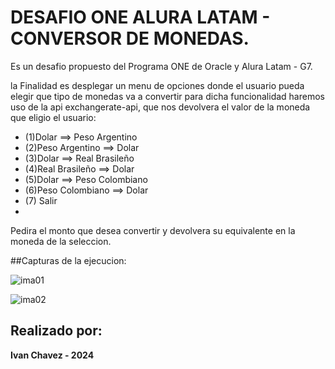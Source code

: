 # DESAFIO ONE ALURA LATAM - CONVERSOR DE MONEDAS.

Es un desafio propuesto del Programa ONE de Oracle y Alura Latam - G7.

la Finalidad es desplegar un menu de opciones donde el usuario pueda elegir que tipo de monedas va a convertir para dicha funcionalidad haremos uso de la api exchangerate-api, 
que nos devolvera el valor de la moneda que eligio el usuario:

 * (1)Dolar ==> Peso Argentino
 * (2)Peso Argentino ==> Dolar
 * (3)Dolar ==> Real Brasileño
 * (4)Real Brasileño ==> Dolar
 * (5)Dolar ==> Peso Colombiano
 * (6)Peso Colombiano ==> Dolar
 * (7) Salir
 * 
Pedira el monto que desea convertir y devolvera su equivalente en la moneda de la seleccion.

##Capturas de la ejecucion:

![ima01](https://github.com/user-attachments/assets/529cdfa0-c281-4e14-8e40-bd794b5c3d08)

![ima02](https://github.com/user-attachments/assets/15abc255-2f87-40ff-a04d-b110891565a8)

## Realizado por:

**Ivan Chavez - 2024**
